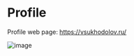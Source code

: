 # Profile

Profile web page: https://vsukhodolov.ru/

![image](https://github.com/abobuus/website/assets/122238696/b2b22871-94c4-4c99-b192-672f8ec18a6c)
